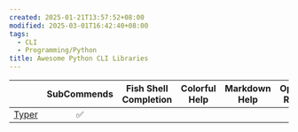 ```yaml
---
created: 2025-01-21T13:57:52+08:00
modified: 2025-03-01T16:42:40+08:00
tags:
  - CLI
  - Programming/Python
title: Awesome Python CLI Libraries
---
```


|                                           | SubCommends | Fish Shell Completion | Colorful Help | Markdown Help | Options Reuse |
| :---------------------------------------: | :---------: | --------------------- | ------------- | ------------- | ------------- |
| [Typer](https://github.com/fastapi/typer) |      ✅      |                       |               |               |               |
